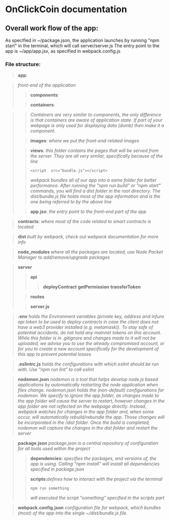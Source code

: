 # OnClickCoin documentation
  
## Overall work flow of the app:

As specified in ~/package.json, the application launches by running "npm start" in the terminal, which will call server/server.js
The entry point to the app is ~/app/app.jsx, as specified in webpack.config.js

### File structure:

>**app**:

>_front-end of the application_
>>**components**:
>
>>**containers**:

>>_Containers are very similar to components, the only difference is that containers are aware of application state. If part of your webpage is only used for displaying data (dumb) then make it a component._
> 
>>**images**:
>>_where we put the front-end-related images_
>
>>**views**:
>>_this folder contains the pages that will be served from the server. They are all very similar, specifically because of the line_ 
>>```
>><script  src="bundle.js"></script>
>>```
>>_webpack bundles all of our app into a same folder for better performance. After running the "npm run build" or "npm start" commands, you will find a dist folder in the root directory. The dist/bundle.js file holds most of the app information and is the one being referred to by the above line_
>
>>**app.jsx**:
>>_the entry point to the front-end part of the app_

>**contracts**:
>_where most of the code related to smart contracts is located_


>**dist**
>_built by webpack, check out webpack documentation for more info_

>**node_modules**
_where all the packages are located, use Node Packet Manager to add/remove/upgrade packages_

>**server**
>>**api**
>>>**deployContract**
>>>**getPermission**
>>>**transferToken**
>
>>**routes**
>
>>**server.js**

>**.env**
>_holds the Environment variables (private key, address and infura api token to be used to deploy contracts in case the client does not have a web3 provider installed (e.g. metamask)). To stay safe of potential accidents, do not hold any mainnet tokens on this account. While this folder is in .gitignore and changes made to it will not be uploaded, we advise you to use the already compromised account, or for you to create a new account specifically for the development of this app to prevent potential losses_

>**.eslintrc.js**
>_holds the configurations with which eslint should be run with. Use "npm run lint" to call eslint_

>**nodemon.json**
>_nodemon is a tool that helps develop node.js based applications by automatically restarting the node application when files change. nodemon.json holds the (non-default) configurations for nodemon. We specify to ignore the app folder, as changes made to the app folder will cause the server to restart, however changes in the app folder are not reflected on the webpage directly. Instead, webpack watches for changes in the app folder and, when some occur, will automatically rebuild/rebundle the app. Those changes will be incorporated in the /dist folder. Once the build is completed, nodemon will capture the changes in the dist folder and restart the server_

>**package.json**
>_package.json is a central repository of configuration for all tools used within the project_
>>**dependencies:**
>>_specifies the packages, and versions of, the app is using. Calling "npm install" will install all dependencies specified in package.json_
>
>>**scripts:**_defines how to interact with the project via the terminal_
>>```
>>npm run something
>>```
>>_will executed the script "something" specified in the scripts part_

 >**webpack.config.json**
>_configuration file for webpack, which bundles (most) of the app into the single ~/dist/bundle.js file._
